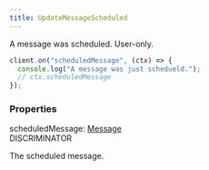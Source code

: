 ```yaml
---
title: UpdateMessageScheduled
---
```


A message was scheduled. User-only.

```ts
client.on("scheduledMessage", (ctx) => {
  console.log("A message was just schedueld.");
  // ctx.scheduledMessage
});
```

### Properties

<div class="flex flex-col gap-3"><div><div class="flex gap-2"><div class="font-mono"><span class="font-bold">scheduledMessage</span><span class="opacity-50">:</span> <a href="/types/message"  >Message</a></div><div class="flex items-center"><div class="bg-dbt px-1.5 rounded-md select-none text-fgt text-[10px]">DISCRIMINATOR</div></div></div><div class="pl-3"><div class="no-margin">

The scheduled message.

</div></div></div></div>

